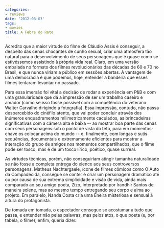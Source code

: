 ```yaml
---
categories:
- reviews
date: '2012-08-03'
tags:
- movies
title: A Febre do Rato
---
```


Acredito que a maior virtude do filme de Cláudio Assis é conseguir, a despeito das cenas chocantes de cunho sexual, criar uma atmosfera tão natural para o desenvolvimento de seus personagens que é quase como se estivéssemos assistindo à própria vida real. Claro, em uma versão embalada no formato dos filmes revolucionários das décadas de 60 e 70 no Brasil, e que nunca viriam a público em sessões abertas. A vantagem de uma democracia é que podemos, hoje, entender a bandeira que esses filmes tentaram levantar no passado.

Para essa imersão foi vital a decisão de rodar a experiência em P&B e com uma granularidade que dá a impressão de ser um trabalho caseiro e amador (como se isso fosse possível com a competência do veterano Walter Carvalho dirigindo a fotografia). Essa impressão, contudo, não passa despercebido do cinéfilo atento, que vai poder concluir através dos inúmeros enquadramentos milimetricamente caculados, as brincadeiras significativas com a câmera alta e baixa -- ao mostrar boa parte das cenas com seus personagens sob o ponto de vista do teto, para em momentos-chave os colocar acima do mundo -- e, finalmente, com longas e sutis sequências, documentais e extremamente eficientes para mostrar a interação do grupo de amigos nos momentos compartilhados, que o filme pode ser tosco, mas é de um tosco lírico, poético, quase surreal.

As virtudes técnicas, porém, não conseguiriam atingir tamanha naturalidade se não fosse a completa entrega do elenco aos seus controversos personagens. Matheus Nachtergaele, ícone de filmes cômicos como O Auto da Compadecida, consegue se conter e criar um personagem dramático até ou por causa de sua extrema simplicidade e visão de vida, ainda mais comparado ao seu amigo poeta, Zizo, interpretado por Irandhir Santos de maneira solene, mas ao mesmo tempo entregando seu corpo e alma ao projeto. Em paralelo, Nanda Costa cria uma Eneira misteriosa e sensual à altura do protagonista.

De tomada em tomada, o espectador consegue se acostumar a tudo que passa, e entender não pelas palavras, mas pelos atos, o que poeta (e, por tabela, o filme), enfim, queria dizer.